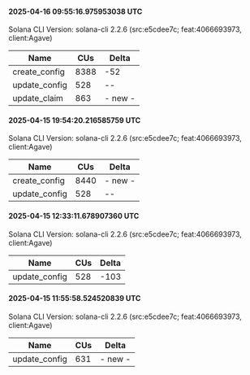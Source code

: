 #### 2025-04-16 09:55:16.975953038 UTC

Solana CLI Version: solana-cli 2.2.6 (src:e5cdee7c; feat:4066693973, client:Agave)

| Name | CUs | Delta |
|------|------|-------|
| create_config | 8388 | -52 |
| update_config | 528 | -- |
| update_claim | 863 | - new - |

#### 2025-04-15 19:54:20.216585759 UTC

Solana CLI Version: solana-cli 2.2.6 (src:e5cdee7c; feat:4066693973, client:Agave)

| Name | CUs | Delta |
|------|------|-------|
| create_config | 8440 | - new - |
| update_config | 528 | -- |

#### 2025-04-15 12:33:11.678907360 UTC

Solana CLI Version: solana-cli 2.2.6 (src:e5cdee7c; feat:4066693973, client:Agave)

| Name | CUs | Delta |
|------|------|-------|
| update_config | 528 | -103 |

#### 2025-04-15 11:55:58.524520839 UTC

Solana CLI Version: solana-cli 2.2.6 (src:e5cdee7c; feat:4066693973, client:Agave)

| Name | CUs | Delta |
|------|------|-------|
| update_config | 631 | - new - |

